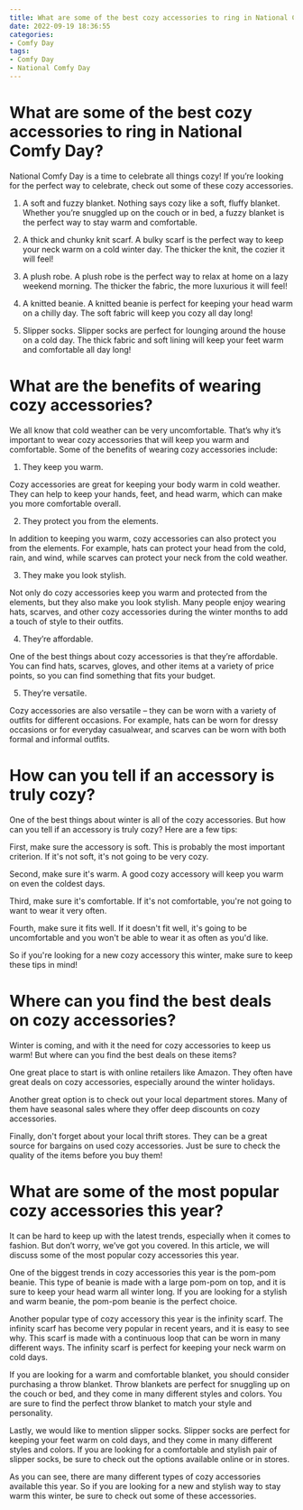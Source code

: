 ```yaml
---
title: What are some of the best cozy accessories to ring in National Comfy Day
date: 2022-09-19 18:36:55
categories:
- Comfy Day
tags:
- Comfy Day
- National Comfy Day
---
```



#  What are some of the best cozy accessories to ring in National Comfy Day?

National Comfy Day is a time to celebrate all things cozy! If you’re looking for the perfect way to celebrate, check out some of these cozy accessories.

1. A soft and fuzzy blanket. Nothing says cozy like a soft, fluffy blanket. Whether you’re snuggled up on the couch or in bed, a fuzzy blanket is the perfect way to stay warm and comfortable.

2. A thick and chunky knit scarf. A bulky scarf is the perfect way to keep your neck warm on a cold winter day. The thicker the knit, the cozier it will feel!

3. A plush robe. A plush robe is the perfect way to relax at home on a lazy weekend morning. The thicker the fabric, the more luxurious it will feel!

4. A knitted beanie. A knitted beanie is perfect for keeping your head warm on a chilly day. The soft fabric will keep you cozy all day long!

5. Slipper socks. Slipper socks are perfect for lounging around the house on a cold day. The thick fabric and soft lining will keep your feet warm and comfortable all day long!

#  What are the benefits of wearing cozy accessories?

We all know that cold weather can be very uncomfortable. That’s why it’s important to wear cozy accessories that will keep you warm and comfortable. Some of the benefits of wearing cozy accessories include:

1. They keep you warm.

Cozy accessories are great for keeping your body warm in cold weather. They can help to keep your hands, feet, and head warm, which can make you more comfortable overall.

2. They protect you from the elements.

In addition to keeping you warm, cozy accessories can also protect you from the elements. For example, hats can protect your head from the cold, rain, and wind, while scarves can protect your neck from the cold weather.

3. They make you look stylish.

Not only do cozy accessories keep you warm and protected from the elements, but they also make you look stylish. Many people enjoy wearing hats, scarves, and other cozy accessories during the winter months to add a touch of style to their outfits.

4. They’re affordable.

One of the best things about cozy accessories is that they’re affordable. You can find hats, scarves, gloves, and other items at a variety of price points, so you can find something that fits your budget.

5. They’re versatile.

Cozy accessories are also versatile – they can be worn with a variety of outfits for different occasions. For example, hats can be worn for dressy occasions or for everyday casualwear, and scarves can be worn with both formal and informal outfits.

#  How can you tell if an accessory is truly cozy?

One of the best things about winter is all of the cozy accessories. But how can you tell if an accessory is truly cozy? Here are a few tips:

First, make sure the accessory is soft. This is probably the most important criterion. If it's not soft, it's not going to be very cozy.

Second, make sure it's warm. A good cozy accessory will keep you warm on even the coldest days.

Third, make sure it's comfortable. If it's not comfortable, you're not going to want to wear it very often.

Fourth, make sure it fits well. If it doesn't fit well, it's going to be uncomfortable and you won't be able to wear it as often as you'd like.

So if you're looking for a new cozy accessory this winter, make sure to keep these tips in mind!

#  Where can you find the best deals on cozy accessories?

Winter is coming, and with it the need for cozy accessories to keep us warm! But where can you find the best deals on these items?

One great place to start is with online retailers like Amazon. They often have great deals on cozy accessories, especially around the winter holidays.

Another great option is to check out your local department stores. Many of them have seasonal sales where they offer deep discounts on cozy accessories.

Finally, don't forget about your local thrift stores. They can be a great source for bargains on used cozy accessories. Just be sure to check the quality of the items before you buy them!

#  What are some of the most popular cozy accessories this year?

It can be hard to keep up with the latest trends, especially when it comes to fashion. But don’t worry, we’ve got you covered. In this article, we will discuss some of the most popular cozy accessories this year.

One of the biggest trends in cozy accessories this year is the pom-pom beanie. This type of beanie is made with a large pom-pom on top, and it is sure to keep your head warm all winter long. If you are looking for a stylish and warm beanie, the pom-pom beanie is the perfect choice.

Another popular type of cozy accessory this year is the infinity scarf. The infinity scarf has become very popular in recent years, and it is easy to see why. This scarf is made with a continuous loop that can be worn in many different ways. The infinity scarf is perfect for keeping your neck warm on cold days.

If you are looking for a warm and comfortable blanket, you should consider purchasing a throw blanket. Throw blankets are perfect for snuggling up on the couch or bed, and they come in many different styles and colors. You are sure to find the perfect throw blanket to match your style and personality.

Lastly, we would like to mention slipper socks. Slipper socks are perfect for keeping your feet warm on cold days, and they come in many different styles and colors. If you are looking for a comfortable and stylish pair of slipper socks, be sure to check out the options available online or in stores.

As you can see, there are many different types of cozy accessories available this year. So if you are looking for a new and stylish way to stay warm this winter, be sure to check out some of these accessories.